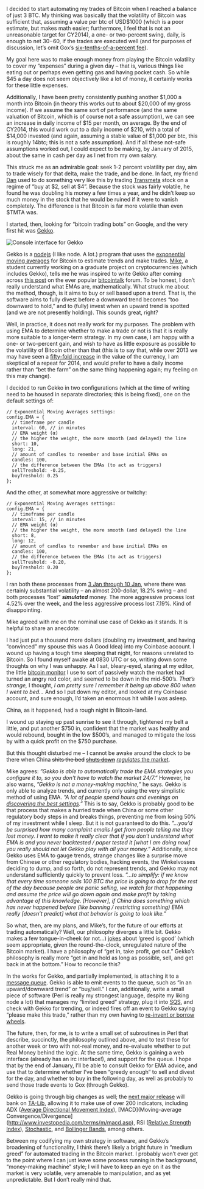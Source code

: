 I decided to start automating my trades of Bitcoin when I reached a balance of just 3 BTC. My thinking was basically that the volatility of Bitcoin was sufficient that, assuming a value per btc of USD$1000 (which is a poor estimate, but makes math easier; furthermore, I feel that is not an unreasonable target for CY2014), a one- or two-percent swing, daily, is enough to net $30-$60, if the trades are executed well (and for purposes of discussion, let’s omit Gox’s [six-tenths-of-a-percent fee](https://www.mtgox.com/fee-schedule)).

My goal here was to make enough money from playing the Bitcoin volatility to cover my “expenses” during a given day – that is, various things like eating out or perhaps even getting gas and having pocket cash. So while $45 a day does not seem objectively like a lot of money, it certainly works for these little expenses.

Additionally, I have been pretty consistently pushing another $1,000 a month into Bitcoin (in theory this works out to about $20,000 of my gross income). If we assume the same sort of performance (and the same valuation of Bitcoin, which is of course not a safe assumption), we can see an increase in daily income of $15 per month, on average. By the end of CY2014, this would work out to a daily income of $210, with a total of $14,000 invested (and again, assuming a stable value of $1,000 per btc, this is roughly 14btc; this is not a safe assumption). And if all these not-safe assumptions worked out, I could expect to be making, by January of 2015, about the same in cash per day as I net from my own salary.

This struck me as an admirable goal: seek 1-2 percent volatility per day, aim to trade wisely for that delta, make the trade, and be done. In fact, my friend [Dan](http://risacher.org/blog/) used to do something very like this by trading [Transmeta](https://web.archive.org/web/20090901205919/http://www.transmeta.com/index2.html) stock on a regime of “buy at $2, sell at $4”. Because the stock was fairly volatile, he found he was doubling his money a few times a year, and he didn’t keep so much money in the stock that he would be ruined if it were to vanish completely. The difference is that Bitcoin is far more volatile than even $TMTA was.

I started, then, looking for “bitcoin trading bots” on Google, and the very first hit was [Gekko](https://github.com/askmike/gekko).

![Console interface for Gekko](https://github.com/avriette/misc/blob/master/a_week_with_gekko/gekko_console.png?raw=true)

Gekko is a [nodejs](http://nodejs.org/about/) (I like node. A lot.) program that uses the [exponential moving averages](https://en.wikipedia.org/wiki/Moving_average#Exponential_moving_average) for Bitcoin to estimate trends and make trades. [Mike](http://mikevanrossum.nl/), a student currently working on a graduate project on cryptocurrencies (which includes Gekko), tells me he was inspired to write Gekko after coming across [this post](https://bitcointalk.org/index.php?topic=60501.0) on the ever popular [bitcointalk](https://bitcointalk.org/index.php) forum. To be honest, I don’t really understand what EMAs are, mathematically. What struck me about the method, though, is it aims to buy or sell based upon a trend. That is, the software aims to fully divest before a downward trend becomes “too downward to hold,” and to (fully) invest when an upward trend is spotted (and we are not presently holding). This sounds great, right?

Well, in practice, it does not really work for my purposes. The problem with using EMA to determine whether to make a trade or not is that it is really more suitable to a longer-term strategy. In my own case, I am happy with a one- or two-percent gain, and wish to have as little exposure as possible to the volatility of Bitcoin other than that (this is to say that, while over 2013 we may have seen a [fifty-fold increase](http://www.forbes.com/sites/kashmirhill/2013/12/26/how-you-should-have-spent-100-in-2013-hint-bitcoin/) in the value of the currency, I am skeptical of a repeat for 2014, and would prefer to have a daily income rather than “bet the farm” on the same thing happening again; my feeling on this may change).

I decided to run Gekko in two configurations (which at the time of writing need to be housed in separate directories; this is being fixed), one on the default settings of:

    // Exponential Moving Averages settings:
    config.EMA = { 
      // timeframe per candle
      interval: 60, // in minutes
      // EMA weight (α)
      // the higher the weight, the more smooth (and delayed) the line
      short: 10, 
      long: 21, 
      // amount of candles to remember and base initial EMAs on
      candles: 100,
      // the difference between the EMAs (to act as triggers)
      sellTreshold: -0.25,
      buyTreshold: 0.25
    };  

And the other, at somewhat more aggressive or twitchy:

    // Exponential Moving Averages settings:
    config.EMA = { 
      // timeframe per candle
      interval: 15, // in minutes
      // EMA weight (α)
      // the higher the weight, the more smooth (and delayed) the line
      short: 8, 
      long: 12, 
      // amount of candles to remember and base initial EMAs on
      candles: 100,
      // the difference between the EMAs (to act as triggers)
      sellTreshold: -0.20,
      buyTreshold: 0.20
    };  

I ran both these processes from [3 Jan through 10 Jan](http://bitcoincharts.com/charts/mtgoxUSD#rg60zczsg2014-01-03zeg2014-01-10ztgSzm1g10zm2g25zv), where there was certainly substantial volatility – an almost 200-dollar, 18.2% swing – and both processes “lost” ***simulated*** money. The more aggressive process lost 4.52% over the week, and the less aggressive process lost 7.19%. Kind of disappointing.

Mike agreed with me on the nominal use case of Gekko as it stands. It is helpful to share an anecdote:

I had just put a thousand more dollars (doubling my investment, and having “convinced” my spouse this was A Good Idea) into my Coinbase account. I wound up having a tough time sleeping that night, for reasons unrelated to Bitcoin. So I found myself awake at 0830 UTC or so, writing down some thoughts on why I was unhappy. As I sat, bleary-eyed, staring at my editor, the little [bitcoin monitor](http://codestream.de/bitcoin-monitor.html) I use to sort of passively watch the market had turned an angry red color, and seemed to be down in the mid-500’s. *That’s strange,* I thought, *I am pretty sure I remember it being up above 800 when I went to bed…* And so I put down my editor, and looked at my Coinbase account, and sure enough, I’d taken an enormous hit while I was asleep.

China, as it happened, had a rough night in Bitcoin-land.

I wound up staying up past sunrise to see it through, tightened my belt a little, and put another $750 in, confident that the market was healthy and would rebound, bought in the low $500’s, and managed to mitigate the loss by with a quick profit on the $750 purchase.

But this thought disturbed me – I cannot be awake around the clock to be there when China <del>shits the bed</del> <del>[shuts down](http://www.telegraph.co.uk/finance/currency/10558945/Chinas-answer-to-Amazon-Alibaba-bans-Bitcoin.html)</del> [*regulates* the market](http://techcrunch.com/2013/12/18/bitcoin-drops-50-overnight-as-chinas-biggest-btc-exchange-stops-deposits-in-chinese-yuan/).

Mike agrees: *”Gekko is able to automatically trade the EMA strategies you configure it to, so you don't have to watch the market 24/7.”* However, he also warns, *”Gekko is not a money-making machine,”* he says. Gekko is only able to analyze trends, and currently only using the very simplistic method of using EMA. *”A lot of people spend hours and evenings on [discovering the best settings](https://bitcointalk.org/index.php?topic=60501.msg3918750#msg3918750).”* This is to say, Gekko is probably good to be that process that makes a hurried trade when China or some other regulatory body steps in and breaks things, preventing me from losing 50% of my investment while I sleep. But it is not guaranteed to do this. *”…you'd be surprised how many complaint emails I get from people telling me they lost money. I want to make it really clear that if you don't understand what EMA is and you never backtested / paper tested it [what I am doing now] you really should not let Gekko play with all your money.”* Additionally, since Gekko uses EMA to gauge trends, strange changes like a surprise move from Chinese or other regulatory bodies, hacking events, the Winkelvosses deciding to dump, and so forth, do not represent trends, and Gekko may not understand sufficiently quickly to prevent loss. *”…to simplify: if we know that every time someone sells 100 BTC the price is going to drop for the rest of the day because people are panic selling, we watch for that happening and assume the price will go down again and make profit by taking advantage of this knowledge. [However], if China does something which has never happened before (like banning / restricting something) EMA really [doesn’t predict] what that behavior is going to look like.”*

So what, then, are my plans, and Mike’s, for the future of our efforts at trading automatically? Well, our philosophy diverges a little bit. Gekko makes a few tongue-in-cheek (or not…) [jokes](http://www.quotefully.com/movie/Wall+Street/Bud+Fox) about ‘greed is good’ (which seem appropriate, given the round-the-clock, unregulated nature of the Bitcoin market). I have a philosophy of “get in, take profit, get out.” Gekko’s philosophy is really more “get in and hold as long as possible, sell, and get back in at the bottom.” How to reconcile this?

In the works for Gekko, and partially implemented, is attaching it to a [message queue](https://en.wikipedia.org/wiki/Message_queue). Gekko is able to emit events to the queue, such as “in an upward/downward trend” or “buy/sell.” I can, additionally, write a small piece of software (Perl is really my strongest language, despite my liking node a lot) that manages my “limited greed” strategy, plug it into [SQS](https://aws.amazon.com/sqs/), and check with Gekko for trending, or indeed fires off an event to Gekko saying “please make this trade,” rather than my own having to [re-invent or borrow wheels](https://metacpan.org/pod/Finance::MtGox).

The future, then, for me, is to write a small set of subroutines in Perl that describe, succinctly, the philosophy outlined above, and to test these for another week or two with not-real money, and re-evaluate whether to put Real Money behind the logic. At the same time, Gekko is gaining a web interface (already has an irc interface!), and support for the queue. I hope that by the end of January, I’ll be able to consult Gekko for EMA advice, and use that to determine whether I’ve been “greedy enough” to sell and divest for the day, and whether to buy in the following day, as well as probably to send those trade events to Gox (through Gekko).

Gekko is going through big changes as well; the [next major release](https://github.com/askmike/gekko/issues/114) will bank on [TA-Lib](https://ta-lib.org/), allowing it to make use of over 200 indicators, including ADX ([Average Directional Movement Index](http://stockcharts.com/school/doku.php?id=chart_school:technical_indicators:average_directional_)), [MACD](Moving-average Convergence/Divergence](http://www.investopedia.com/terms/m/macd.asp), RSI ([Relative Strength Index](http://www.investopedia.com/terms/r/rsi.asp)), [Stochastic](http://www.investopedia.com/terms/s/stochasticoscillator.asp), and [Bollinger Bands](https://en.wikipedia.org/wiki/Bollinger_Bands_), among others.

Between my codifying my own strategy in software, and Gekko’s broadening of functionality, I think there’s likely a bright future in “medium greed” for automated trading in the Bitcoin market. I probably won’t ever get to the point where I can just leave some process running in the background, “money-making machine” style; I will have to keep an eye on it as the market is very volatile, very amenable to manipulation, and as yet unpredictable. But I don’t really mind that.